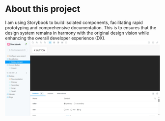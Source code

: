# About this project
I am using Storybook to build isolated components, facilitating rapid prototyping and comprehensive documentation. This is to  ensures that the design system remains in harmony with the original design vision while enhancing the overall developer experience (DX).
![Screenshot](https://github.com/lamodots/TailgridsUIComponents/blob/main/Web%20capture_6-9-2023_163458_localhost.jpeg)


